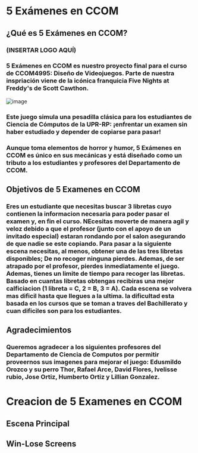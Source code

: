 # 5 Exámenes en CCOM
## ¿Qué es 5 Exámenes en CCOM?
### (INSERTAR LOGO AQUÍ)
### 5 Exámenes en CCOM es nuestro proyecto final para el curso de CCOM4995: Diseño de Videojuegos. Parte de nuestra inspriación viene de la icónica franquicia Five Nights at Freddy's de Scott Cawthon.
![image](https://github.com/user-attachments/assets/f9a7dfb9-efb6-4a2f-aab8-ba2999ad24d0)
### Este juego simula una pesadilla clásica para los estudiantes de Ciencia de Cómputos de la UPR-RP: ¡enfrentar un examen sin haber estudiado y depender de copiarse para pasar!


### Aunque toma elementos de horror y humor, 5 Exámenes en CCOM es único en sus mecánicas y está diseñado como un tributo a los estudiantes y profesores del Departamento de CCOM.
## Objetivos de 5 Examenes en CCOM
### Eres un estudiante que necesitas buscar 3 libretas cuyo contienen la informacion necesaria para poder pasar el examen y, en fin el curso. NEcesitas moverte de manera agil y veloz debido a que el profesor (junto con el apoyo de un invitado especial) estaran rondando por el salon asegurando de que nadie se este copiando. Para pasar a la siguiente escena necesitas, al menos, obtener una de las tres libretas disponibles; De no recoger ninguna pierdes. Ademas, de ser atrapado por el profesor, pierdes inmediatamente el juego. Ademas, tienes un limite de tiempo para recoger las libretas. Basado en cuantas libretas obtengas recibiras una mejor calficiacion (1 libreta = C, 2 = B, 3 = A). Cada escena se volvera mas dificil hasta que llegues a la ultima. la dificultad esta basada en los cursos que se toman a traves del Bachillerato y cuan dificiles son para los estudiantes.
## Agradecimientos
### Queremos agradecer a los siguientes profesores del Departamento de Ciencia de Computos por permitir proveernos sus imagenes para mejorar el juego: Edusmildo Orozco y su perro Thor, Rafael Arce, David Flores, Ivelisse rubio, Jose Ortiz, Humberto Ortiz y Lillian Gonzalez. 

# Creacion de 5 Examenes en CCOM
## Escena Principal
## Win-Lose Screens
##
